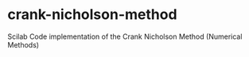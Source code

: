 # crank-nicholson-method
Scilab Code implementation of the Crank Nicholson Method (Numerical Methods)
